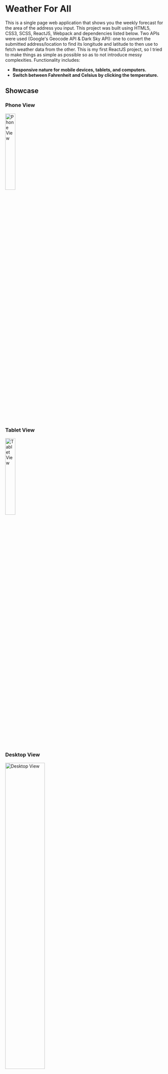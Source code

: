 # Weather For All
This is a single page web application that shows you the weekly forecast for the area of the address you input. This project was built using HTML5, CSS3, SCSS, ReactJS, Webpack and dependencies listed below. Two APIs were used (Google's Geocode API & Dark Sky API): one to convert the submitted address/location to find its longitude and latitude to then use to fetch weather data from the other. This is my first ReactJS project, so I tried to make things as simple as possible so as to not introduce messy complexities.
Functionality includes:
- **Responsive nature for mobile devices, tablets, and computers.**
- **Switch between Fahrenheit and Celsius by clicking the temperature.**

## Showcase
### Phone View
<img src="https://github.com/jackthta/Weather-For-All/blob/master/showcase/phone.gif" alt="Phone View" width="25%" height="25%">

### Tablet View
<img src="https://github.com/jackthta/Weather-For-All/blob/master/showcase/tablet.gif" alt="Tablet View" width="25%" height="25%">

### Desktop View
<img src="https://github.com/jackthta/Weather-For-All/blob/master/showcase/desktop.gif" alt="Desktop View" width="50%" height="50%">

## Built With
<img src="https://cdn.worldvectorlogo.com/logos/html5.svg" alt="HTML5" width="100px" height="100px"> <img src="https://cdn.worldvectorlogo.com/logos/css-5.svg" alt="CSS3" width="100px" height="100px"> <img src="https://cdn.worldvectorlogo.com/logos/sass-1.svg" alt="SCSS" width="100px" height="100px"> <img src="https://cdn.worldvectorlogo.com/logos/react.svg" alt="ReactJS" width="100px" height="100px"> <img src="https://cdn.worldvectorlogo.com/logos/webpack-icon.svg" alt="Webpack" width="100px" height="100px">

### APIs
- **[Dark Sky](https://darksky.net/dev)**
- **[Google Geocode](https://cloud.google.com/maps-platform/?__utma=102347093.427295369.1551241192.1552192166.1552192166.1&__utmb=102347093.0.10.1552192166&__utmc=102347093&__utmx=-&__utmz=102347093.1552192166.1.1.utmcsr=google|utmccn=(organic)|utmcmd=organic|utmctr=(not%20provided)&__utmv=-&__utmk=159041850&_ga=2.216961366.1730777831.1552192163-427295369.1551241192#get-started)**
